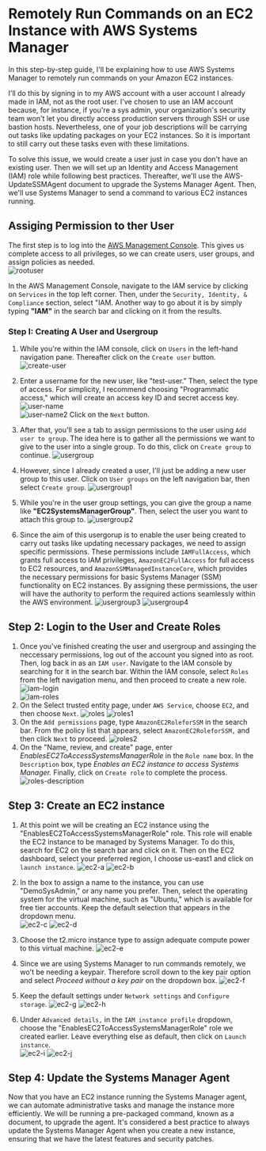 # Remotely Run Commands on an EC2 Instance with AWS Systems Manager

In this step-by-step guide, I'll be explaining how to use AWS Systems Manager to remotely run commands on your Amazon EC2 instances.



I'll do this by signing in to my AWS account with a user account I already made in IAM, not as the root user. I've chosen to use an IAM account because, for instance, if you're a sys admin, your organization's security team won't let you directly access production servers through SSH or use bastion hosts. Nevertheless, one of your job descriptions will be carrying out tasks like updating packages on your EC2 instances. So it is important to still carry out these tasks even with these limitations.

To solve this issue, we would create a user just in case you don't have an existing user. Then we will set up an Identity and Access Management (IAM) role while following best practices. Thereafter, we'll use the AWS-UpdateSSMAgent document to upgrade the Systems Manager Agent. Then, we'll use Systems Manager to send a command to various EC2 instances running.

## Assiging Permission to ther User
The first step is to log into the [AWS Management Console](https://console.aws.amazon.com). This gives us complete access to all privileges, so we can create users, user groups, and assign policies as needed.  
![rootuser](./images/rec2-1.png)

In the AWS Management Console, navigate to the IAM service by clicking on `Services` in the top left corner. Then, under the `Security, Identity, & Compliance` section, select "IAM. Another way to go about it is by simply typing **"IAM"** in the search bar and clicking on it from the results.

### **Step I: Creating A User and Usergroup**
1. While you're within the IAM console, click on `Users` in the left-hand navigation pane. Thereafter click on the `Create user` button.  
![create-user](./images/rec2-8.png) 

1. Enter a username for the new user, like "test-user." Then, select the type of access. For simplicity, I recommend choosing "Programmatic access," which will create an access key ID and secret access key.    
![user-name](./images/rec2-9.png)  
![user-name2](./images/rec2-10.png)
Click on the `Next` button.

1. After that, you'll see a tab to assign permissions to the user using `Add user to group`. The idea here is to gather all the permissions we want to give to the user into a single group. To do this, click on `Create group` to continue.
![usergroup](./images/rec2-11.png) 
1. However, since I already created a user, I'll just be adding a new user group to this user. Click on `User groups` on the left navigation bar, then select `Create group`.
![usergroup1](./images/rec2-13.png)

1. While you're in the user group settings, you can give the group a name like **"EC2SystemsManagerGroup"**. Then, select the user you want to attach this group to. 
![usergroup2](./images/rec2-16.png)
1. Since the aim of this usergorup is to enable the user being created to carry out tasks like updating necessary packages, we need to assign specific permissions. These permissions include `IAMFullAccess`, which grants full access to IAM privileges, `AmazonEC2FullAccess` for full access to EC2 resources, and `AmazonSSMManagedInstanceCore`, which provides the necessary permissions for basic Systems Manager (SSM) functionality on EC2 instances. By assigning these permissions, the user will have the authority to perform the required actions seamlessly within the AWS environment.
![usergroup3](./images/rec2-14.png)
![usergroup4](./images/rec2-15.png)

## **Step 2: Login to the User and Create Roles**
1. Once you've finished creating the user and usergroup and assinging the neccessary permissions, log out of the account you signed into as root. Then, log back in as an `IAM user`. Navigate to the IAM console by searching for it in the search bar. Within the IAM console, select `Roles` from the left navigation menu, and then proceed to create a new role.
![iam-login](./images/rec2-17.png)  
![iam-roles](./images/rec2-18.png)
 1.  On the Select trusted entity page, under `AWS Service`, choose `EC2`, and then choose `Next`.
 ![roles](./images/rec2-4.png)
 ![roles1](./images/rec2-5.png)
1. On the `Add permissions` page, type `AmazonEC2RoleforSSM` in the search bar. From the policy list that appears, select `AmazonEC2RoleforSSM,` and then click `Next` to proceed.
 ![roles2](./images/rec2-6.png)
1.  On the "Name, review, and create" page, enter *EnablesEC2ToAccessSystemsManagerRole* in the `Role name` box. In the `Description` box, type *Enables an EC2 instance to access Systems Manager.* Finally, click on `Create role` to complete the process.
![roles-description](./images/rec2-7.png)

## **Step 3: Create an EC2 instance**
1. At this point we will be creating an EC2 instance using the "EnablesEC2ToAccessSystemsManagerRole" role. This role will enable the EC2 instance to be managed by Systems Manager. To do this, search for EC2 on the search bar and click on it. Then on the EC2 dashboard, select your preferred region, I choose us-east1 and click on `launch instance`.
![ec2-a](./images/rec2-18.png)
![ec2-b](./images/rec2-19.png)  

1. In the box to assign a name to the instance, you can use "DemoSysAdmin," or any name you prefer. Then, select the operating system for the virtual machine, such as "Ubuntu," which is available for free tier accounts. Keep the default selection that appears in the dropdown menu.  
![ec2-c](./images/rec2-20.png)
![ec2-d](./images/rec2-21.png)

1. Choose the t2.micro instance type to assign adequate compute power to this virtual machine.
![ec2-e](./images/rec2-22.png)

1. Since we are using Systems Manager to run commands remotely, we wo't be needing a keypair. Therefore scroll down to the key pair option and select *Proceed without a key pair* on the dropdown box. 
![ec2-f](./images/rec2-23.png)

1. Keep the default settings under `Network settings` and `Configure storage`.
![ec2-g](./images/rec2-24.png)
![ec2-h](./images/rec2-25.png)
1. Under `Advanced details,` in the `IAM instance profile` dropdown, choose the "EnablesEC2ToAccessSystemsManagerRole" role we created earlier. Leave everything else as default, then click on `Launch instance`.  
![ec2-i](./images/rec2-26.png)
![ec2-j](./images/rec2-27.png)

## **Step 4:  Update the Systems Manager Agent**
Now that you have an EC2 instance running the Systems Manager agent, we can automate administrative tasks and manage the instance more efficiently. We will be running a pre-packaged command, known as a document, to upgrade the agent. It's considered a best practice to always update the Systems Manager Agent when you create a new instance, ensuring that we have the latest features and security patches.








